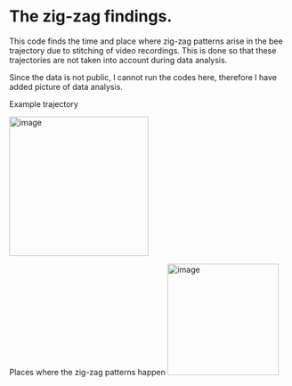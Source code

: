 # The zig-zag findings.
This code finds the time and place where zig-zag patterns arise in the bee trajectory due to stitching of video recordings. 
This is done so that these trajectories are not taken into account during data analysis.

Since the data is not public, I cannot run the codes here, therefore I have added picture of data analysis.




Example trajectory

<img width="250" alt="image" src="https://github.com/Flutura00/Bee-project/assets/107845798/9cb4225e-d7f4-4de4-b058-7ebbc572800f">


Places where the zig-zag patterns happen
<img width="200" alt="image" src="https://github.com/Flutura00/Bee-project/assets/107845798/0f148d20-e108-4403-a9d8-7e27373e6cf1">
